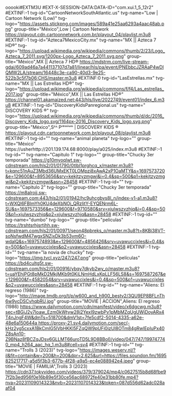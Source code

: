 ooooki#EXTM3U
#EXT-X-SESSION-DATA:DATA-ID="com.xui.1_5_12r2"
#EXTINF:-1 tvg-id="CartoonNetworkSouthAtlantic.us" tvg-name="Low | Cartoon Network (Low)" tvg-logo="https://assets.stickpng.com/images/589a41e25aa6293a4aac48ab.png" group-title="México",Low | Cartoon Network
https://playout.cdn.cartoonnetwork.com.br/playout_04/playlist.m3u8
#EXTINF:-1 tvg-id="Azteca7MexicoCity.mx" tvg-name="MX || Azteca 7 HD®" tvg-logo="https://upload.wikimedia.org/wikipedia/commons/thumb/2/23/Logo_Azteca_7_2011.svg/1200px-Logo_Azteca_7_2011.svg.png" group-title="México",MX || Azteca 7 HD®
https://mdstrm.com/live-stream-gdai/609ad46a7a441137107d7a81/linear/hls/pa/event/PNEbbcJZRAaP4wDlQMW2LA/stream/16448c3e-ca90-40d3-9e25-522b3c5f7b06:CHS/master.m3u8
#EXTINF:0 tvg-id="LasEstrellas.mx" tvg-name="MX || Las Estrellas HD®" tvg-logo="https://upload.wikimedia.org/wikipedia/commons/f/f4/Las_estrellas_2017.jpg" group-title="México",MX || Las Estrellas HD®"
https://channel01.akamaized.net:443/hls/live/2022749/event01/index_6.m3u8
#EXTINF:-1 tvg-id="DiscoveryKidsPanregional.us" tvg-name=" DISCOVERY KIDS ®" tvg-logo="https://upload.wikimedia.org/wikipedia/commons/thumb/d/dc/2016_Discovery_Kids_logo.svg/1164px-2016_Discovery_Kids_logo.svg.png" group-title="México",Sᴾᴬ Pʳᵉᵐⁱᵘᵐ | DISCOVERY KIDS ®
https://playout.cdn.cartoonnetwork.com.br/playout_08/playlist.m3u8
#EXTINF:-1 tvg-id="" tvg-name="animal planeta" tvg-logo="" group-title="México"
https://usherhttp://201.139.174.68:8000/play/a025/index.m3u8
#EXTINF:-1 tvg-id="" tvg-name="Capitulo 1" tvg-logo="" group-title="Chucky 3er temporada"
https://g10myoqlwt.sw-cdnstream.com/hls2/01/01790/0tlbl1prghcq_x/master.m3u8?t=kqnc51nAuZ3Mbd36UMxEKT0LOMpzi8xAwA2xP1OaMTY&s=1697573720&e=129600&f=8953656&srv=kekjtzyzmgwi&i=0.4&sp=500&p1=kekjtzyzmgwi&p2=kekjtzyzmgwi&asn=28458
#EXTINF:-1 tvg-id="" tvg-name="Capitulo 2" tvg-logo="" group-title="Chucky 3er temporada"
https://m8alrojj.sw-cdnstream.com:443/hls2/01/01942/hc9uhcgbvs8l_n/index-v1-a1.m3u8?t=WXQl6FBImYh0KU4deXbNOj_QRzIitY-EYQENrm6L-SU&s=1697573356&e=129600&f=9710580&srv=xjulwszvzhjq&i=0.4&sp=500&p1=xjulwszvzhjq&p2=xjulwszvzhjq&asn=28458
#EXTINF:-1 tvg-id="" tvg-name="dumbo" tvg-logo="" group-title="películas"
https://trshtsrhjsrtjhh.sw-cdnstream.com/hls2/01/00971/seon48pbreks_o/master.m3u8?t=8KBi38VT-soNsfwdM47wgxSNZjxDk3b53vm6O-wdalQ&s=1697574893&e=129600&f=4856426&srv=uvawuccjxles&i=0.4&sp=500&p1=uvawuccjxles&p2=uvawuccjxles&asn=28458
#EXTINF:-1 tvg-id="" tvg-name="la novia de chucky" tvg-logo="https://img.tvcl.xyz/247/247.png" group-title="películas"
https://bd4cultg5t.sw-cdnstream.com/hls2/01/00916/ybqy7dkyb2wy_o/master.m3u8?t=uaYEhjPGt8pMkD2MkjMKb9t0KiLNmHdLxKpLLF56LS8&s=1697587267&e=129600&f=4582054&srv=uvawuccjxles&i=0.4&sp=500&p1=uvawuccjxles&p2=uvawuccjxles&asn=28458
#EXTINF:-1 tvg-id="" tvg-name="Aliens: El regreso (1986)" tvg-logo="http://image.tmdb.org/t/p/w600_and_h900_bestv2/3QU9EP8BFLnTh6w9ycDSCvhqbRU.jpg" group-title="MOVIE | ACCION",Aliens: El regreso (1986)
[https://www.dailymotion.com/cdn/manifest/video/x6dgcwg.m3u8?sec=tBGiJ2y7loaw_Ezm0kWtyw28j2YexI9zwbPv1pMbMZqUgUWjDoyARx4T4nJngF4W&dmTs=518700&dmV1st=7fe5cdf2-5014-4335-a62e-48e6a150644a
](https://proxy-21.sv4.dailymotion.com/sec(-kHz2yg5cxxA1BkCmIG5lVbHKKl5FZqQW9pUFi0izUl8OTm84gRwlEpIuPx40Z8sAn10-Z9BNaz8fBCZqJDsv6GLLMT66uroTD5L9D8BBoI)/video/047/747/199747740_mp4_h264_aac_hq_1.m3u8#cell=sv4)https://proxy-21.sv4.dailymotion.com/sec(-kHz2yg5cxxA1BkCmIG5lVbHKKl5FZqQW9pUFi0izUl8OTm84gRwlEpIuPx40Z8sAn10-Z9BNaz8fBCZqJDsv6GLLMT66uroTD5L9D8BBoI)/video/047/747/199747740_mp4_h264_aac_hq_1.m3u8#cell=sv4
#EXTINF:-1 tvg-id="" tvg-name="Trolls 3 (2023)" tvg-logo="https://images.weserv.nl/?il&fit=contain&w=200&h=200&dpr=2.625&url=https://files.soundon.fm/1695825217717-a5d5f3b3-677b-4f28-a9a5-ec4e088942e4.jpeg" group-title="MOVIE | FAMILIA",Trolls 3 (2023)
https://cdn37.tokyvideo.com/videos/379/379024/mp4/c0627515b8d68fbe97f2b3ed956f0e16b89e5f30ce56ac68972fe40e31bb80fe.mp4?nva=20231109014323&nvb=20231107014323&token=087d556d62adc028aaf04
